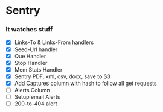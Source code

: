 # Sentry
### It watches stuff

- [x] Links-To & Links-From handlers
- [x] Seed-Url handler
- [x] Que Handler
- [x] Stop Handler
- [x] Mem Stats Handler
- [x] Sentry PDF, xml, csv, docx, save to S3
- [x] Add Captures column with hash to follow all get requests
- [ ] Alerts Column
- [ ] Setup email Alerts
- [ ] 200-to-404 alert